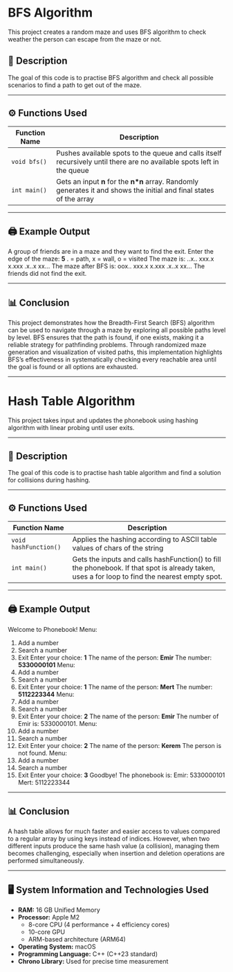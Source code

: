 # BFS Algorithm

This project creates a random maze and uses BFS algorithm to check weather the person can escape from the maze or not.

## 📌 Description

The goal of this code is to practise BFS algorithm and check all possible scenarios to find a path to get out of the maze.


---

## ⚙️ Functions Used

| Function Name             | Description                                                                                                           |
|---------------------------|-----------------------------------------------------------------------------------------------------------------------|
| `void bfs()`              | Pushes available spots to the queue and calls itself recursively until there are no available spots left in the queue |
| `int main()`              | Gets an input **n** for the **n*n** array. Randomly generates it and shows the initial and final states of the array  |


---

## 🖨️ Example Output

A group of friends are in a maze and they want to find the exit.
Enter the edge of the maze: **5**
. = path, x = wall, o = visited
The maze is: 
..x..
xxx.x
x.xxx
.x..x
xx...
The maze after BFS is: 
oox..
xxx.x
x.xxx
.x..x
xx...
The friends did not find the exit.
 

---

## 📊 Conclusion

This project demonstrates how the Breadth-First Search (BFS) algorithm can be used to navigate through a maze by exploring all possible paths level by level. BFS ensures that the path is found, if one exists, making it a reliable strategy for pathfinding problems. Through randomized maze generation and visualization of visited paths, this implementation highlights BFS’s effectiveness in systematically checking every reachable area until the goal is found or all options are exhausted.

---

# Hash Table Algorithm

This project takes input and updates the phonebook using hashing algorithm with linear probing until user exits.

---

## 📌 Description

The goal of this code is to practise hash table algorithm and find a solution for collisions during hashing.

---

## ⚙️ Functions Used

| Function Name             | Description                                                                                                                                      |
|---------------------------|--------------------------------------------------------------------------------------------------------------------------------------------------|
| `void hashFunction()`     | Applies the hashing according to ASCII table values of chars of the string                                                                       |
| `int main()`              | Gets the inputs and calls hashFunction() to fill the phonebook. If that spot is already taken, uses a for loop to find the nearest empty spot.   |


---

## 🖨️ Example Output

Welcome to Phonebook!
Menu: 
1. Add a number
2. Search a number
3. Exit
Enter your choice: **1**
The name of the person: **Emir**
The number: **5330000101**
Menu: 
1. Add a number
2. Search a number
3. Exit
Enter your choice: **1**
The name of the person: **Mert**
The number: **5112223344**
Menu: 
1. Add a number
2. Search a number
3. Exit
Enter your choice: **2**
The name of the person: **Emir**
The number of Emir is: 5330000101.
Menu: 
1. Add a number
2. Search a number
3. Exit
Enter your choice: **2**
The name of the person: **Kerem**
The person is not found.
Menu: 
1. Add a number
2. Search a number
3. Exit
Enter your choice: **3**
Goodbye!
The phonebook is: 
Emir: 5330000101
Mert: 5112223344

---

## 📊 Conclusion

A hash table allows for much faster and easier access to values compared to a regular array by using keys instead of indices. However, when two different inputs produce the same hash value (a collision), managing them becomes challenging, especially when insertion and deletion operations are performed simultaneously.


---

## 🖥️ System Information and Technologies Used

- **RAM:** 16 GB Unified Memory  
- **Processor:** Apple M2  
  - 8-core CPU (4 performance + 4 efficiency cores)  
  - 10-core GPU  
  - ARM-based architecture (ARM64)  
- **Operating System:** macOS
- **Programming Language:** C++ (C++23 standard)
- **Chrono Library:** Used for precise time measurement

